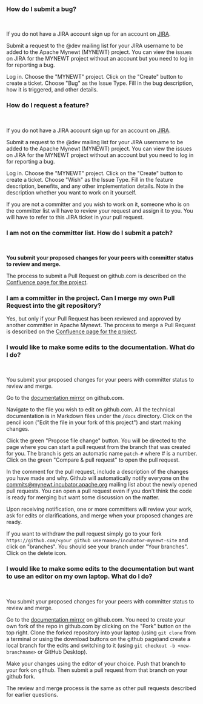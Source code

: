 ### How do I submit a bug?

<br>

If you do not have a JIRA account sign up for an account on [JIRA](https://issues.apache.org/jira/secure/Signup!default.jspa).

Submit a request to the @dev mailing list for your JIRA username to be added to the Apache Mynewt (MYNEWT) project. You can view the issues on JIRA for the MYNEWT project without an account but you need to log in for reporting a bug. 

Log in. Choose the "MYNEWT" project. Click on the "Create" button to create a ticket. Choose "Bug" as the Issue Type. Fill in the bug description, how it is triggered, and other details. 

### How do I request a feature?

<br>

If you do not have a JIRA account sign up for an account on [JIRA](https://issues.apache.org/jira/secure/Signup!default.jspa).

Submit a request to the @dev mailing list for your JIRA username to be added to the Apache Mynewt (MYNEWT) project. You can view the issues on JIRA for the MYNEWT project without an account but you need to log in for reporting a bug. 

Log in. Choose the "MYNEWT" project. Click on the "Create" button to create a ticket. Choose "Wish" as the Issue Type. Fill in the feature description,  benefits, and any other implementation details. Note in the description whether you want to work on it yourself. 

If you are not a committer and you wish to work on it, someone who is on the committer list will have to review your request and assign it to you. You will have to refer to this JIRA ticket in your pull request.

### I am not on the committer list. How do I submit a patch? 

<br>

**You submit your proposed changes for your peers with committer status to review and merge.**

The process to submit a Pull Request on github.com is described on the [Confluence page for the project](https://cwiki.apache.org/confluence/display/MYNEWT/Contributing+to+Apache+Mynewt). 

### I am a committer in the project. Can I merge my own Pull Request into the git repository?

Yes, but only if your Pull Request has been reviewed and approved by another committer in Apache Mynewt.
The process to merge a Pull Request is described on the [Confluence page for the project](https://cwiki.apache.org/confluence/display/MYNEWT/Merging+Pull+Requests).
    
### I would like to make some edits to the documentation. What do I do?

<br>

You submit your proposed changes for your peers with committer status to review and merge. 

Go to the [documentation mirror](https://github.com/apache/incubator-mynewt-site) on github.com.

Navigate to the file you wish to edit on github.com. All the technical documentation is in Markdown files under the `/docs` directory. Click on the pencil icon ("Edit the file in your fork of this project") and start making changes.

Click the green "Propose file change" button. You will be directed to the page where you can start a pull request from the branch that was created for you. The branch is gets an automatic name `patch-#` where # is a number. Click on the green "Compare & pull request" to open the pull request.

In the comment for the pull request, include a description of the changes you have made and why. Github will automatically notify everyone on the commits@mynewt.incubator.apache.org mailing list about the newly opened pull requests. You can open a pull request even if you don't think the code is ready for merging but want some discussion on the matter.

Upon receiving notification, one or more committers will review your work, ask for edits or clarifications, and merge when your proposed changes are ready.

If you want to withdraw the pull request simply go to your fork `https://github.com/<your github username>/incubator-mynewt-site` and click on "branches". You should see your branch under "Your branches". Click on the delete icon.

### I would like to make some edits to the documentation but want to use an editor on my own laptop. What do I do?

<br>

You submit your proposed changes for your peers with committer status to review and merge. 

Go to the [documentation mirror](https://github.com/apache/incubator-mynewt-site) on github.com. You need to create your own fork of the repo in github.com by clicking on the "Fork" button on the top right. Clone the forked repository into your laptop (using `git clone` from a terminal or using the download buttons on the github page)and create a local branch for the edits and switching to it (using `git checkout -b <new-branchname>` or GitHub Desktop). 

Make your changes using the editor of your choice. Push that branch to your fork on github. Then submit a pull request from that branch on your github fork.

The review and merge process is the same as other pull requests described for earlier questions.

